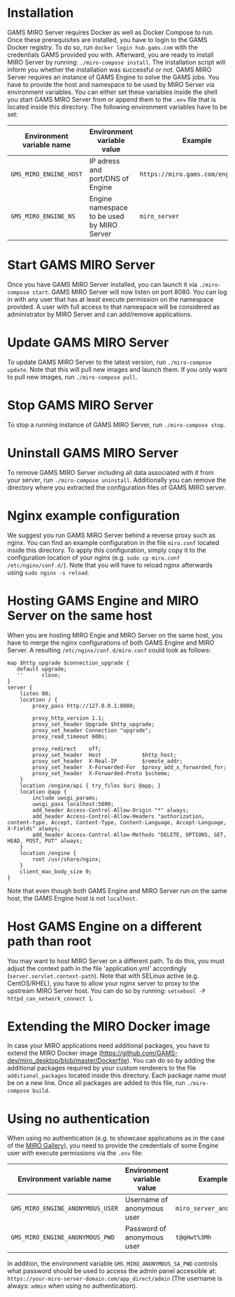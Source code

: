 # Installation
GAMS MIRO Server requires Docker as well as Docker Compose to run. Once these prerequisites are installed, you have to login to the GAMS Docker registry. To do so, run `docker login hub.gams.com` with the credentials GAMS provided you with. Afterward, you are ready to install MIRO Server by running: `./miro-compose install`. The installation script will inform you whether the installation was successful or not.
GAMS MIRO Server requires an instance of GAMS Engine to solve the GAMS jobs. You have to provide the host and namespace to be used by MIRO Server via environment variables.
You can either set these variables inside the shell you start GAMS MIRO Server from or append them to the `.env` file that is located inside this directory. The following environment variables have to be set:

|Environment variable name|Environment variable value| Example |
|-------------------------|--------------------------|---------|
| `GMS_MIRO_ENGINE_HOST`    | IP adress and port/DNS of Engine|`https://miro.gams.com/engine/api`|
| `GMS_MIRO_ENGINE_NS `  | Engine namespace to be used by MIRO Server | `miro_server`|

# Start GAMS MIRO Server
Once you have GAMS MIRO Server installed, you can launch it via `./miro-compose start`. GAMS MIRO Server will now listen on port 8080. You can log in with any user that has at least execute permission on the namespace provided. A user with full access to that namespace will be considered as administrator by MIRO Server and can add/remove applications.

# Update GAMS MIRO Server
To update GAMS MIRO Server to the latest version, run `./miro-compose update`. Note that this will pull new images and launch them. If you only want to pull new images, run `./miro-compose pull`.

# Stop GAMS MIRO Server
To stop a running instance of GAMS MIRO Server, run `./miro-compose stop`.

# Uninstall GAMS MIRO Server
To remove GAMS MIRO Server including all data associated with it from your server, run `./miro-compose uninstall`. Additionally you can remove the directory where you extracted the configuration files of GAMS MIRO server.

# Nginx example configuration
We suggest you run GAMS MIRO Server behind a reverse proxy such as nginx. You can find an example configuration in the file `miro.conf` located inside this directory. To apply this configuration, simply copy it to the configuration location of your nginx (e.g. `sudo cp miro.conf /etc/nginx/conf.d/`). Note that you will have to reload nginx afterwards using `sudo nginx -s reload`.

# Hosting GAMS Engine and MIRO Server on the same host
When you are hosting MIRO Engie and MIRO Server on the same host, you have to merge the nginx configurations of both GAMS Engine and MIRO Server. A resulting `/etc/nginx/conf.d/miro.conf` could look as follows:

```
map $http_upgrade $connection_upgrade {
   default upgrade;
   ''      close;
}
server {
    listen 80;
    location / {
        proxy_pass http://127.0.0.1:8080;

        proxy_http_version 1.1;
        proxy_set_header Upgrade $http_upgrade;
        proxy_set_header Connection "upgrade";
        proxy_read_timeout 600s;

        proxy_redirect    off;
        proxy_set_header  Host             $http_host;
        proxy_set_header  X-Real-IP        $remote_addr;
        proxy_set_header  X-Forwarded-For  $proxy_add_x_forwarded_for;
        proxy_set_header  X-Forwarded-Proto $scheme;
    }
    location /engine/api { try_files $uri @app; }
    location @app {
        include uwsgi_params;
        uwsgi_pass localhost:5000;
        add_header Access-Control-Allow-Origin "*" always;
        add_header Access-Control-Allow-Headers "authorization, content-type, Accept, Content-Type, Content-Language, Accept-Language, X-Fields" always;
        add_header Access-Control-Allow-Methods "DELETE, OPTIONS, GET, HEAD, POST, PUT" always;
    }
    location /engine {
        root /usr/share/nginx;
    }
    client_max_body_size 0;
}
```

Note that even though both GAMS Engine and MIRO Server run on the same host, the GAMS Engine host is not `localhost`.  

# Host GAMS Engine on a different path than root
You may want to host MIRO Server on a different path. To do this, you must adjust the context path in the file 'application.yml' accordingly (`server.servlet.context-path`).
Note that with SELinux active (e.g. CentOS/RHEL), you have to allow your nginx server to proxy to the upstream MIRO Server host. You can do so by running: `setsebool -P httpd_can_network_connect 1`.

# Extending the MIRO Docker image
In case your MIRO applications need additional packages, you have to extend the MIRO Docker image (https://github.com/GAMS-dev/miro_desktop/blob/master/Dockerfile). You can do so by adding the additional packages required by your custom renderers to the file `additional_packages` located inside this directory. Each package name must be on a new line. Once all packages are added to this file, run `./miro-compose build`.

# Using no authentication
When using no authentication (e.g. to showcase applications as in the case of the [MIRO Gallery](https://miro.gams.com)), you need to provide the credentials of some Engine user with execute permissions via the `.env` file:

|Environment variable name|Environment variable value| Example |
|-------------------------|--------------------------|---------|
| `GMS_MIRO_ENGINE_ANONYMOUS_USER`    | Username of anonymous user |`miro_server_anonymous`|
| `GMS_MIRO_ENGINE_ANONYMOUS_PWD `  | Password of anonymous user | `t@qHwt%3Mh`|

In addition, the environment variable `GMS_MIRO_ANONYMOUS_SA_PWD` controls what password should be used to access the admin panel accessible at: `https://your-miro-server-domain.com/app_direct/admin` (The username is always: `admin` when using no authentication).

